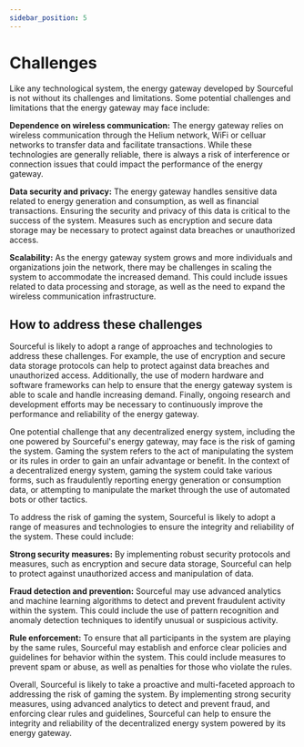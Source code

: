 ```yaml
---
sidebar_position: 5
---
```


# Challenges

Like any technological system, the energy gateway developed by Sourceful is not without its challenges and limitations. Some potential challenges and limitations that the energy gateway may face include:

**Dependence on wireless communication:** The energy gateway relies on wireless communication through the Helium network, WiFi or celluar networks to transfer data and facilitate transactions. While these technologies are generally reliable, there is always a risk of interference or connection issues that could impact the performance of the energy gateway.

**Data security and privacy:** The energy gateway handles sensitive data related to energy generation and consumption, as well as financial transactions. Ensuring the security and privacy of this data is critical to the success of the system. Measures such as encryption and secure data storage may be necessary to protect against data breaches or unauthorized access.

**Scalability:** As the energy gateway system grows and more individuals and organizations join the network, there may be challenges in scaling the system to accommodate the increased demand. This could include issues related to data processing and storage, as well as the need to expand the wireless communication infrastructure.

## How to address these challenges

Sourceful is likely to adopt a range of approaches and technologies to address these challenges. For example, the use of encryption and secure data storage protocols can help to protect against data breaches and unauthorized access. Additionally, the use of modern hardware and software frameworks can help to ensure that the energy gateway system is able to scale and handle increasing demand. Finally, ongoing research and development efforts may be necessary to continuously improve the performance and reliability of the energy gateway.

One potential challenge that any decentralized energy system, including the one powered by Sourceful's energy gateway, may face is the risk of gaming the system. Gaming the system refers to the act of manipulating the system or its rules in order to gain an unfair advantage or benefit. In the context of a decentralized energy system, gaming the system could take various forms, such as fraudulently reporting energy generation or consumption data, or attempting to manipulate the market through the use of automated bots or other tactics.

To address the risk of gaming the system, Sourceful is likely to adopt a range of measures and technologies to ensure the integrity and reliability of the system. These could include:

**Strong security measures:** By implementing robust security protocols and measures, such as encryption and secure data storage, Sourceful can help to protect against unauthorized access and manipulation of data.

**Fraud detection and prevention:** Sourceful may use advanced analytics and machine learning algorithms to detect and prevent fraudulent activity within the system. This could include the use of pattern recognition and anomaly detection techniques to identify unusual or suspicious activity.

**Rule enforcement:** To ensure that all participants in the system are playing by the same rules, Sourceful may establish and enforce clear policies and guidelines for behavior within the system. This could include measures to prevent spam or abuse, as well as penalties for those who violate the rules.

Overall, Sourceful is likely to take a proactive and multi-faceted approach to addressing the risk of gaming the system. By implementing strong security measures, using advanced analytics to detect and prevent fraud, and enforcing clear rules and guidelines, Sourceful can help to ensure the integrity and reliability of the decentralized energy system powered by its energy gateway.
